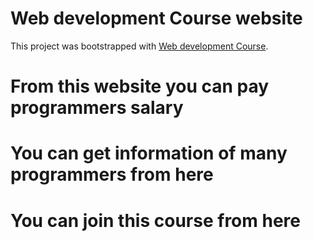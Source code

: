 # Web development Course website

This project was bootstrapped with [Web development Course](https://react-first-assignment-8.netlify.app/).

# From this website you can pay programmers salary

# You can get information of many programmers from here 

# You can join this course from here
